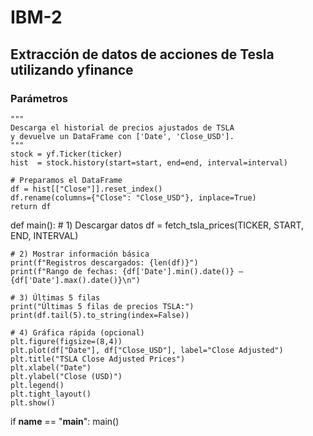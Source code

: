 # IBM-2

## Extracción de datos de acciones de Tesla utilizando yfinance

### Parámetros

    """
    Descarga el historial de precios ajustados de TSLA
    y devuelve un DataFrame con ['Date', 'Close_USD'].
    """
    stock = yf.Ticker(ticker)
    hist  = stock.history(start=start, end=end, interval=interval)

    # Preparamos el DataFrame
    df = hist[["Close"]].reset_index()
    df.rename(columns={"Close": "Close_USD"}, inplace=True)
    return df

def main():
    # 1) Descargar datos
    df = fetch_tsla_prices(TICKER, START, END, INTERVAL)

    # 2) Mostrar información básica
    print(f"Registros descargados: {len(df)}")
    print(f"Rango de fechas: {df['Date'].min().date()} – {df['Date'].max().date()}\n")

    # 3) Últimas 5 filas
    print("Últimas 5 filas de precios TSLA:")
    print(df.tail(5).to_string(index=False))

    # 4) Gráfica rápida (opcional)
    plt.figure(figsize=(8,4))
    plt.plot(df["Date"], df["Close_USD"], label="Close Adjusted")
    plt.title("TSLA Close Adjusted Prices")
    plt.xlabel("Date")
    plt.ylabel("Close (USD)")
    plt.legend()
    plt.tight_layout()
    plt.show()

if __name__ == "__main__":
    main()
